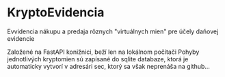 # KryptoEvidencia 
Evvidencia nákupu a predaja rôznych "virtuálnych mien" pre účely daňovej evidencie

Založené na FastAPI konižnici, beží len na lokálnom počítači
Pohyby jednotlivých kryptomien sú zapísané do sqlite databaze, ktorá je automaticky vytvorí v adresári sec, ktorý sa však neprenáša na github...